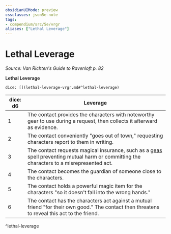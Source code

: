 ```yaml
---
obsidianUIMode: preview
cssclasses: json5e-note
tags:
- compendium/src/5e/vrgr
aliases: ["Lethal Leverage"]
---
```

# Lethal Leverage
*Source: Van Richten's Guide to Ravenloft p. 82* 

**Lethal Leverage**

`dice: [](lethal-leverage-vrgr.md#^lethal-leverage)`

| dice: d6 | Leverage |
|----------|----------|
| 1 | The contact provides the characters with noteworthy gear to use during a request, then collects it afterward as evidence. |
| 2 | The contact conveniently "goes out of town," requesting characters report to them in writing. |
| 3 | The contact requests magical insurance, such as a [geas](/3-Mechanics/CLI/spells/geas.md) spell preventing mutual harm or committing the characters to a misrepresented act. |
| 4 | The contact becomes the guardian of someone close to the characters. |
| 5 | The contact holds a powerful magic item for the characters "so it doesn't fall into the wrong hands." |
| 6 | The contact has the characters act against a mutual friend "for their own good." The contact then threatens to reveal this act to the friend. |
^lethal-leverage